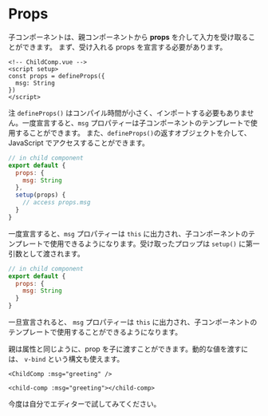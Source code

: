 # Props

子コンポーネントは、親コンポーネントから **props** を介して入力を受け取ることができます。
まず、受け入れる props を宣言する必要があります。

<div class="composition-api">
<div class="sfc">

```vue
<!-- ChildComp.vue -->
<script setup>
const props = defineProps({
  msg: String
})
</script>
```

注 `defineProps()` はコンパイル時間が小さく、インポートする必要もありません。一度宣言すると、`msg` プロパティーは子コンポーネントのテンプレートで使用することができます。
また、`defineProps()`の返すオブジェクトを介して、JavaScript でアクセスすることができます。

</div>

<div class="html">

```js
// in child component
export default {
  props: {
    msg: String
  },
  setup(props) {
    // access props.msg
  }
}
```

一度宣言すると、`msg` プロパティーは `this` に出力され、子コンポーネントのテンプレートで使用できるようになります。受け取ったプロップは `setup()` に第一引数として渡されます。

</div>

</div>

<div class="options-api">

```js
// in child component
export default {
  props: {
    msg: String
  }
}
```

一旦宣言されると、 `msg` プロパティーは `this` に出力され、子コンポーネントのテンプレートで使用することができるようになります。

</div>

親は属性と同じように、prop を子に渡すことができます。動的な値を渡すには、 `v-bind` という構文も使えます。

<div class="sfc">

```vue-html
<ChildComp :msg="greeting" />
```

</div>
<div class="html">

```vue-html
<child-comp :msg="greeting"></child-comp>
```

</div>

今度は自分でエディターで試してみてください。


